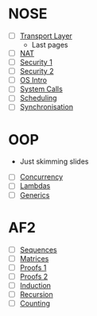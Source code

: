 # NOSE
- [ ] [Transport Layer](https://moodle.gla.ac.uk/mod/resource/view.php?id=3190044)
	- Last pages
- [ ] [NAT](https://moodle.gla.ac.uk/mod/resource/view.php?id=3190049)
- [ ] [Security 1](https://moodle.gla.ac.uk/mod/resource/view.php?id=3190057)
- [ ] [Security 2](https://moodle.gla.ac.uk/mod/resource/view.php?id=3190061)
- [ ] [OS Intro](https://moodle.gla.ac.uk/mod/resource/view.php?id=3190067)
- [ ] [System Calls](https://moodle.gla.ac.uk/mod/resource/view.php?id=3190072)
- [ ] [Scheduling](https://moodle.gla.ac.uk/mod/resource/view.php?id=3190076)
- [ ] [Synchronisation](https://moodle.gla.ac.uk/mod/resource/view.php?id=3190080)

# OOP
- Just skimming slides
- [ ] [Concurrency](https://moodle.gla.ac.uk/mod/folder/view.php?id=3370136)
- [ ] [Lambdas](https://moodle.gla.ac.uk/pluginfile.php/6141346/mod_folder/content/0/Lambda%20Expressions.pptx?forcedownload=1)
- [ ] [Generics](https://moodle.gla.ac.uk/pluginfile.php/6141346/mod_folder/content/0/2-generics.pdf?forcedownload=1)

# AF2
- [ ] [Sequences](https://moodle.gla.ac.uk/mod/resource/view.php?id=3188293)
- [ ] [Matrices](https://moodle.gla.ac.uk/mod/resource/view.php?id=3188295)
- [ ] [Proofs 1](https://moodle.gla.ac.uk/mod/resource/view.php?id=3188319)
- [ ] [Proofs 2](https://moodle.gla.ac.uk/mod/resource/view.php?id=3188322)
- [ ] [Induction](https://moodle.gla.ac.uk/mod/resource/view.php?id=3188345)
- [ ] [Recursion](https://moodle.gla.ac.uk/mod/resource/view.php?id=3188348)
- [ ] [Counting](https://moodle.gla.ac.uk/mod/resource/view.php?id=3188373)